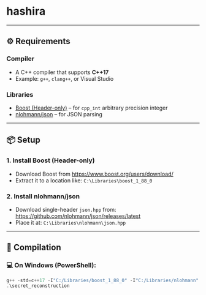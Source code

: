 
# hashira

---

## ⚙️ Requirements

### Compiler
- A C++ compiler that supports **C++17**
- Example: `g++`, `clang++`, or Visual Studio

### Libraries
- [Boost (Header-only)](https://www.boost.org/) – for `cpp_int` arbitrary precision integer
- [nlohmann/json](https://github.com/nlohmann/json) – for JSON parsing

---

## 📦 Setup

### 1. Install Boost (Header-only)
- Download Boost from https://www.boost.org/users/download/
- Extract it to a location like: `C:\Libraries\boost_1_88_0`

### 2. Install nlohmann/json
- Download single-header `json.hpp` from:  
  https://github.com/nlohmann/json/releases/latest
- Place it at: `C:\Libraries\nlohmann\json.hpp`

---

## 🧪 Compilation

### 💻 On Windows (PowerShell):

```powershell
g++ -std=c++17 -I"C:/Libraries/boost_1_88_0" -I"C:/Libraries/nlohmann" secret_reconstruction.cpp -o secret_reconstruction
.\secret_reconstruction
